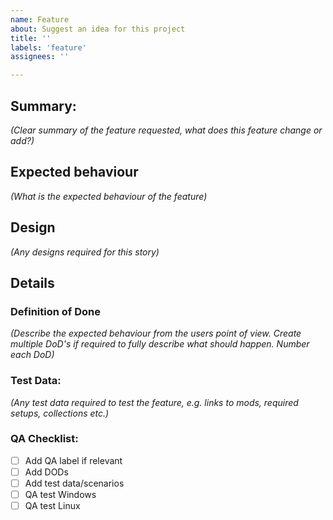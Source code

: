 ```yaml
---
name: Feature
about: Suggest an idea for this project
title: ''
labels: 'feature'
assignees: ''

---
```


## Summary:
_(Clear summary of the feature requested, what does this feature change or add?)_

## Expected behaviour
_(What is the expected behaviour of the feature)_

## Design
_(Any designs required for this story)_


## Details

### Definition of Done
_(Describe the expected behaviour from the users point of view. Create multiple DoD's if required to fully describe what should happen. Number each DoD)_

### Test Data:
_(Any test data required to test the feature, e.g. links to mods, required setups, collections etc.)_


### QA Checklist:
- [ ] Add QA label if relevant
- [ ] Add DODs
- [ ] Add test data/scenarios
- [ ] QA test Windows
- [ ] QA test Linux